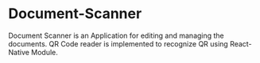 # Document-Scanner
Document Scanner is an Application for editing and managing the documents. QR Code reader is implemented to recognize QR using  React-Native Module.
